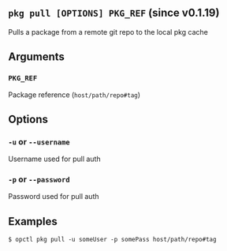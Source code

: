 ## `pkg pull [OPTIONS] PKG_REF` (since v0.1.19)

Pulls a package from a remote git repo to the local pkg cache

## Arguments

### `PKG_REF`
Package reference (`host/path/repo#tag`)

## Options

### `-u` or `--username`
Username used for pull auth

### `-p` or `--password`
Password used for pull auth

## Examples

```shell
$ opctl pkg pull -u someUser -p somePass host/path/repo#tag
```
